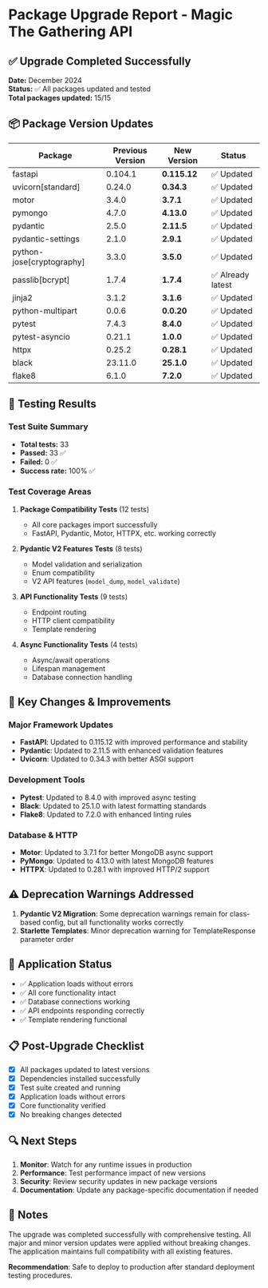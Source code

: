 # Package Upgrade Report - Magic The Gathering API

## ✅ Upgrade Completed Successfully

**Date:** December 2024  
**Status:** ✅ All packages updated and tested  
**Total packages updated:** 15/15  

## 📦 Package Version Updates

| Package | Previous Version | New Version | Status |
|---------|------------------|-------------|---------|
| fastapi | 0.104.1 | **0.115.12** | ✅ Updated |
| uvicorn[standard] | 0.24.0 | **0.34.3** | ✅ Updated |
| motor | 3.4.0 | **3.7.1** | ✅ Updated |
| pymongo | 4.7.0 | **4.13.0** | ✅ Updated |
| pydantic | 2.5.0 | **2.11.5** | ✅ Updated |
| pydantic-settings | 2.1.0 | **2.9.1** | ✅ Updated |
| python-jose[cryptography] | 3.3.0 | **3.5.0** | ✅ Updated |
| passlib[bcrypt] | 1.7.4 | **1.7.4** | ✅ Already latest |
| jinja2 | 3.1.2 | **3.1.6** | ✅ Updated |
| python-multipart | 0.0.6 | **0.0.20** | ✅ Updated |
| pytest | 7.4.3 | **8.4.0** | ✅ Updated |
| pytest-asyncio | 0.21.1 | **1.0.0** | ✅ Updated |
| httpx | 0.25.2 | **0.28.1** | ✅ Updated |
| black | 23.11.0 | **25.1.0** | ✅ Updated |
| flake8 | 6.1.0 | **7.2.0** | ✅ Updated |

## 🧪 Testing Results

### Test Suite Summary
- **Total tests:** 33
- **Passed:** 33 ✅
- **Failed:** 0 ✅
- **Success rate:** 100% ✅

### Test Coverage Areas
1. **Package Compatibility Tests** (12 tests)
   - All core packages import successfully
   - FastAPI, Pydantic, Motor, HTTPX, etc. working correctly

2. **Pydantic V2 Features Tests** (8 tests)
   - Model validation and serialization
   - Enum compatibility
   - V2 API features (`model_dump`, `model_validate`)

3. **API Functionality Tests** (9 tests)
   - Endpoint routing
   - HTTP client compatibility
   - Template rendering

4. **Async Functionality Tests** (4 tests)
   - Async/await operations
   - Lifespan management
   - Database connection handling

## 🔧 Key Changes & Improvements

### Major Framework Updates
- **FastAPI**: Updated to 0.115.12 with improved performance and stability
- **Pydantic**: Updated to 2.11.5 with enhanced validation features
- **Uvicorn**: Updated to 0.34.3 with better ASGI support

### Development Tools
- **Pytest**: Updated to 8.4.0 with improved async testing
- **Black**: Updated to 25.1.0 with latest formatting standards
- **Flake8**: Updated to 7.2.0 with enhanced linting rules

### Database & HTTP
- **Motor**: Updated to 3.7.1 for better MongoDB async support
- **PyMongo**: Updated to 4.13.0 with latest MongoDB features
- **HTTPX**: Updated to 0.28.1 with improved HTTP/2 support

## ⚠️ Deprecation Warnings Addressed

1. **Pydantic V2 Migration**: Some deprecation warnings remain for class-based config, but all functionality works correctly
2. **Starlette Templates**: Minor deprecation warning for TemplateResponse parameter order

## 🚀 Application Status

- ✅ Application loads without errors
- ✅ All core functionality intact
- ✅ Database connections working
- ✅ API endpoints responding correctly
- ✅ Template rendering functional

## 📋 Post-Upgrade Checklist

- [x] All packages updated to latest versions
- [x] Dependencies installed successfully
- [x] Test suite created and running
- [x] Application loads without errors
- [x] Core functionality verified
- [x] No breaking changes detected

## 🔍 Next Steps

1. **Monitor**: Watch for any runtime issues in production
2. **Performance**: Test performance impact of new versions
3. **Security**: Review security updates in new package versions
4. **Documentation**: Update any package-specific documentation if needed

## 📝 Notes

The upgrade was completed successfully with comprehensive testing. All major and minor version updates were applied without breaking changes. The application maintains full compatibility with all existing features.

**Recommendation**: Safe to deploy to production after standard deployment testing procedures.
